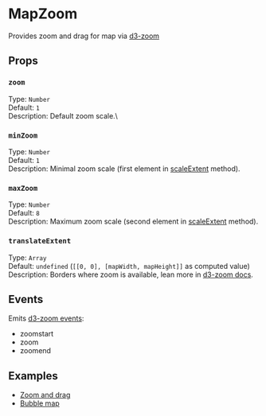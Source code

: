 # MapZoom

Provides zoom and drag for map via [d3-zoom](https://github.com/d3/d3-zoom)

## Props

### ```zoom```

Type: `Number`\
Default: `1`\
Description: Default zoom scale.\

### ```minZoom```

Type: `Number`\
Default: `1`\
Description: Minimal zoom scale (first element in [scaleExtent](https://github.com/d3/d3-zoom#zoom_scaleExtent) method).

### ```maxZoom```

Type: `Number`\
Default: `8`\
Description: Maximum zoom scale (second element in [scaleExtent](https://github.com/d3/d3-zoom#zoom_scaleExtent) method).

### ```translateExtent```

Type: `Array`\
Default: `undefined` (`[[0, 0], [mapWidth, mapHeight]]` as computed value)\
Description: Borders where zoom is available, lean more in [d3-zoom docs](https://github.com/d3/d3-zoom#zoom_translateExtent).

## Events

Emits [d3-zoom events](https://github.com/d3/d3-zoom#api-reference):

- zoomstart
- zoom
- zoomend

## Examples

- [Zoom and drag](/examples/zoom-and-drag)
- [Bubble map](/examples/bubble-map)
